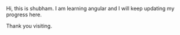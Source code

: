 Hi, this is shubham. I am learning angular and I will keep updating my progress here.

Thank you visiting.